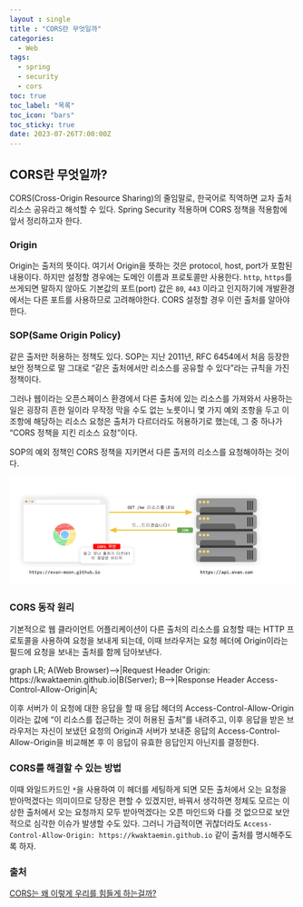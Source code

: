 ```yaml
---
layout : single
title : "CORS란 무엇일까"
categories:
  - Web
tags:
  - spring
  - security
  - cors 
toc: true
toc_label: "목록"
toc_icon: "bars"
toc_sticky: true
date: 2023-07-26T7:00:00Z
---
```


## CORS란 무엇일까?
CORS(Cross-Origin Resource Sharing)의 줄임말로, 한국어로 직역하면 교차 출처 리소스 공유라고 해석할 수 있다.
Spring Security 적용하며 CORS 정책을 적용함에 앞서 정리하고자 한다. 

### Origin
Origin는 출저의 뜻이다. 여기서 Origin을 뜻하는 것은 protocol, host, port가 포함된 내용이다.
하지만 설정할 경우에는 도메인 이름과 프로토콜만 사용한다. `http`, `https`를 쓰게되면 말하지 않아도 기본값의 포트(port) 값은 `80`, `443`
이라고 인지하기에 개발환경에서는 다른 포트를 사용하므로 고려해야한다. 
CORS 설정할 경우 이런 출처를 알아야한다.

### SOP(Same Origin Policy) 
같은 출저만 허용하는 정책도 있다. SOP는 지난 2011년, RFC 6454에서 처음 등장한 보안 정책으로 말 그대로 “같은 출처에서만 리소스를 공유할 수 있다”라는 규칙을 가진 정책이다.

그러나 웹이라는 오픈스페이스 환경에서 다른 출처에 있는 리소스를 가져와서 사용하는 일은 굉장히 흔한 일이라 무작정 막을 수도 없는 노릇이니 몇 가지 예외 조항을 두고 이 조항에 해당하는 리소스 요청은 출처가 다르더라도 허용하기로 했는데, 그 중 하나가 “CORS 정책을 지킨 리소스 요청”이다. 

SOP의 예외 정책인 CORS 정책을 지키면서 다른 출저의 리소스를 요청해야하는 것이다. 

![img.png](/assets/images/2307/16-1.png#center)

### CORS 동작 원리 

기본적으로 웹 클라이언트 어플리케이션이 다른 출처의 리소스를 요청할 때는 HTTP 프로토콜을 사용하여 요청을 보내게 되는데, 이때 브라우저는 요청 헤더에 Origin이라는 필드에 요청을 보내는 출처를 함께 담아보낸다.
<div class="mermaid"> 
graph LR;
  A(Web Browser)-->|Request Header Origin: https://kwaktaemin.github.io|B(Server);
  B-->|Response Header Access-Control-Allow-Origin|A;
</div> 

이후 서버가 이 요청에 대한 응답을 할 때 응답 헤더의 Access-Control-Allow-Origin이라는 값에 “이 리소스를 접근하는 것이 허용된 출처”를 내려주고, 이후 응답을 받은 브라우저는 자신이 보냈던 요청의 Origin과 서버가 보내준 응답의 Access-Control-Allow-Origin을 비교해본 후 이 응답이 유효한 응답인지 아닌지를 결정한다.

### CORS를 해결할 수 있는 방법

이때 와일드카드인 `*`을 사용하여 이 헤더를 세팅하게 되면 모든 출처에서 오는 요청을 받아먹겠다는 의미이므로 당장은 편할 수 있겠지만, 바꿔서 생각하면 정체도 모르는 이상한 출처에서 오는 요청까지 모두 받아먹겠다는 오픈 마인드와 다를 것 없으므로 보안적으로 심각한 이슈가 발생할 수도 있다.
그러니 가급적이면 귀찮더라도 `Access-Control-Allow-Origin: https://kwaktaemin.github.io` 같이 출처를 명시해주도록 하자.


### 출처 
[CORS는 왜 이렇게 우리를 힘들게 하는걸까?](https://evan-moon.github.io/2020/05/21/about-cors/)   
